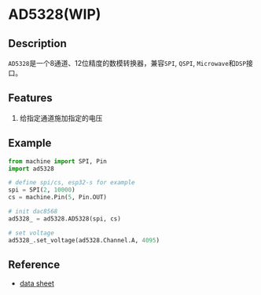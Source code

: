 # AD5328(WIP)

## Description

`AD5328`是一个8通道、12位精度的数模转换器，兼容`SPI`, `QSPI`, `Microwave`和`DSP`接口。

## Features

1. 给指定通道施加指定的电压

## Example

```python
from machine import SPI, Pin
import ad5328

# define spi/cs, esp32-s for example
spi = SPI(2, 10000)
cs = machine.Pin(5, Pin.OUT)

# init dac8568
ad5328_ = ad5328.AD5328(spi, cs)

# set voltage
ad5328_.set_voltage(ad5328.Channel.A, 4095)
```

## Reference

- [data sheet](https://www.analog.com/media/en/technical-documentation/data-sheets/ad5308_5318_5328.pdf)

